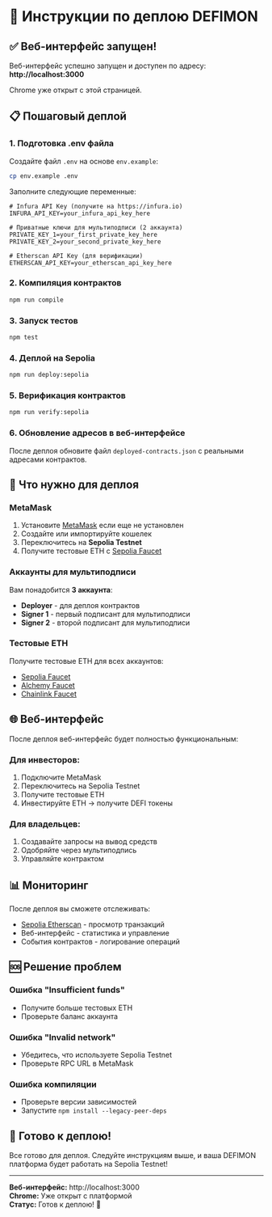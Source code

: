 # 🚀 Инструкции по деплою DEFIMON

## ✅ Веб-интерфейс запущен!

Веб-интерфейс успешно запущен и доступен по адресу: **http://localhost:3000**

Chrome уже открыт с этой страницей.

## 📋 Пошаговый деплой

### 1. Подготовка .env файла

Создайте файл `.env` на основе `env.example`:

```bash
cp env.example .env
```

Заполните следующие переменные:

```env
# Infura API Key (получите на https://infura.io)
INFURA_API_KEY=your_infura_api_key_here

# Приватные ключи для мультиподписи (2 аккаунта)
PRIVATE_KEY_1=your_first_private_key_here
PRIVATE_KEY_2=your_second_private_key_here

# Etherscan API Key (для верификации)
ETHERSCAN_API_KEY=your_etherscan_api_key_here
```

### 2. Компиляция контрактов

```bash
npm run compile
```

### 3. Запуск тестов

```bash
npm test
```

### 4. Деплой на Sepolia

```bash
npm run deploy:sepolia
```

### 5. Верификация контрактов

```bash
npm run verify:sepolia
```

### 6. Обновление адресов в веб-интерфейсе

После деплоя обновите файл `deployed-contracts.json` с реальными адресами контрактов.

## 🔧 Что нужно для деплоя

### MetaMask
1. Установите [MetaMask](https://metamask.io) если еще не установлен
2. Создайте или импортируйте кошелек
3. Переключитесь на **Sepolia Testnet**
4. Получите тестовые ETH с [Sepolia Faucet](https://sepoliafaucet.com)

### Аккаунты для мультиподписи
Вам понадобится **3 аккаунта**:
- **Deployer** - для деплоя контрактов
- **Signer 1** - первый подписант для мультиподписи
- **Signer 2** - второй подписант для мультиподписи

### Тестовые ETH
Получите тестовые ETH для всех аккаунтов:
- [Sepolia Faucet](https://sepoliafaucet.com)
- [Alchemy Faucet](https://sepoliafaucet.com)
- [Chainlink Faucet](https://faucets.chain.link/sepolia)

## 🌐 Веб-интерфейс

После деплоя веб-интерфейс будет полностью функциональным:

### Для инвесторов:
1. Подключите MetaMask
2. Переключитесь на Sepolia Testnet
3. Получите тестовые ETH
4. Инвестируйте ETH → получите DEFI токены

### Для владельцев:
1. Создавайте запросы на вывод средств
2. Одобряйте через мультиподпись
3. Управляйте контрактом

## 📊 Мониторинг

После деплоя вы сможете отслеживать:
- [Sepolia Etherscan](https://sepolia.etherscan.io) - просмотр транзакций
- Веб-интерфейс - статистика и управление
- События контрактов - логирование операций

## 🆘 Решение проблем

### Ошибка "Insufficient funds"
- Получите больше тестовых ETH
- Проверьте баланс аккаунта

### Ошибка "Invalid network"
- Убедитесь, что используете Sepolia Testnet
- Проверьте RPC URL в MetaMask

### Ошибка компиляции
- Проверьте версии зависимостей
- Запустите `npm install --legacy-peer-deps`

## 🎯 Готово к деплою!

Все готово для деплоя. Следуйте инструкциям выше, и ваша DEFIMON платформа будет работать на Sepolia Testnet!

---

**Веб-интерфейс:** http://localhost:3000  
**Chrome:** Уже открыт с платформой  
**Статус:** Готов к деплою! 🚀
